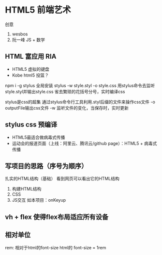 # HTML5 前端艺术
创意

1. wesbos
2. 阮一峰 JS + 数学

## HTML 富应用 RIA
- HTML5 虚拟的键盘
- Kobe html5 投篮？

npm i -g stylus 全局安装
stylus -w style.styl -o style.css 用stylus命令去监听style.styl并输出style.css
省去繁琐的花括号分号，实时编译css

stylus是css的超集
通过stylus命令行工具利用.styl后缀的文件来操作css文件
-o outputFile输出css文件
-w 监听文件的变化，当保存时，实时更新

## stylus css 预编译
- HTML5最适合做病毒式传播
- 运动会的报道页面（上线：阿里云、腾讯云/github page）：HTML5 + 病毒式传播

## 写项目的思路（序号为顺序）
扎实的HTML结构（基础） 看到网页可以看出它的HTML结构
1. 构建HTML结构
2. CSS
3. JS交互 如本项目：onKeyup

## vh + flex 使得flex布局适应所有设备
## 相对单位
rem: 相对于html的font-size
html的 font-size = 1rem


